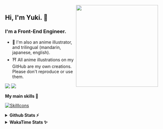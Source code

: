 <img style="width:270px;" align="right" src="./asset/image/yuki16bit-chibi-avatar.png">

## Hi, I'm Yuki. 🍋

### I'm a Front-End Engineer.

- 🍡 I'm also an anime illustrator, and trilingual (mandarin, japanese, english).
- ⛩ All anime illustrations on my GitHub are my own creations. Please don't reproduce or use them.

[![](https://img.shields.io/badge/Codesandbox-040404?style=for-the-badge&logo=codesandbox&logoColor=DBDBDB)](https://codesandbox.io/u/yuki16bit)
[![](https://img.shields.io/badge/Codepen-000000?style=for-the-badge&logo=codepen&logoColor=white)](https://codepen.io/yuki16bit)

**My main skills 🎋**

[![SkillIcons](https://skillicons.dev/icons?i=react,redux,ts,js,next,tailwind,css,mui,html,vite,py,docker,gcp,aws,figma)](https://skillicons.dev)

<details>
  <summary><b>Github Stats ⚡</b></summary>

![Yuki's GitHub stats](https://github-readme-stats.vercel.app/api?username=yuki16bit&theme=tokyonight&count_private=true&line_height=20)
![Yuki's top langs](https://github-readme-stats.vercel.app/api/top-langs/?username=yuki16bit&theme=tokyonight&count_private=true&layout=compact)

</details>

<details>
  <summary><b>WakaTime Stats ✨</b></summary>

<!--START_SECTION:waka-->
**I'm a Night 🦉** 

```text
🌞 Morning                1 commits           ░░░░░░░░░░░░░░░░░░░░░░░░░   00.25 % 
🌆 Daytime                150 commits         █████████░░░░░░░░░░░░░░░░   37.31 % 
🌃 Evening                160 commits         ██████████░░░░░░░░░░░░░░░   39.80 % 
🌙 Night                  91 commits          ██████░░░░░░░░░░░░░░░░░░░   22.64 % 
```


📊 **This Week I Spent My Time On** 

```text
🕑︎ Time Zone: Asia/Taipei

🐱‍💻 Projects: 
milecoolab-frontend      6 hrs 22 mins       ████████████████████████░   96.77 % 
2022-tw-dev-cm-contract-s12 mins             █░░░░░░░░░░░░░░░░░░░░░░░░   03.17 % 
LumiTure-FE              0 secs              ░░░░░░░░░░░░░░░░░░░░░░░░░   00.06 % 
```


 Last Updated on 06/04/2025 20:20:44 UTC
<!--END_SECTION:waka-->
</details>
